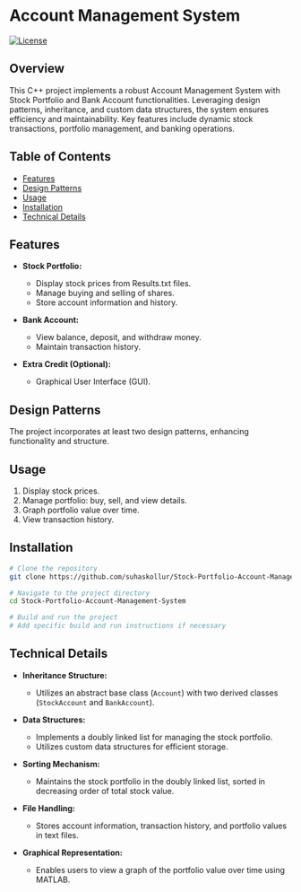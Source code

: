 # Account Management System

[![License](https://img.shields.io/badge/License-MIT-blue.svg)](LICENSE)

## Overview

This C++ project implements a robust Account Management System with Stock Portfolio and Bank Account functionalities. Leveraging design patterns, inheritance, and custom data structures, the system ensures efficiency and maintainability. Key features include dynamic stock transactions, portfolio management, and banking operations.

## Table of Contents

- [Features](#features)
- [Design Patterns](#design-patterns)
- [Usage](#usage)
- [Installation](#installation)
- [Technical Details](#technical-details)

## Features

- **Stock Portfolio:**
  - Display stock prices from Results.txt files.
  - Manage buying and selling of shares.
  - Store account information and history.

- **Bank Account:**
  - View balance, deposit, and withdraw money.
  - Maintain transaction history.

- **Extra Credit (Optional):**
  - Graphical User Interface (GUI).

## Design Patterns

The project incorporates at least two design patterns, enhancing functionality and structure.

## Usage

1. Display stock prices.
2. Manage portfolio: buy, sell, and view details.
3. Graph portfolio value over time.
4. View transaction history.

## Installation

```bash
# Clone the repository
git clone https://github.com/suhaskollur/Stock-Portfolio-Account-Management-System.git

# Navigate to the project directory
cd Stock-Portfolio-Account-Management-System

# Build and run the project
# Add specific build and run instructions if necessary
```

## Technical Details

- **Inheritance Structure:**
  - Utilizes an abstract base class (`Account`) with two derived classes (`StockAccount` and `BankAccount`).
  
- **Data Structures:**
  - Implements a doubly linked list for managing the stock portfolio.
  - Utilizes custom data structures for efficient storage.

- **Sorting Mechanism:**
  - Maintains the stock portfolio in the doubly linked list, sorted in decreasing order of total stock value.
  
- **File Handling:**
  - Stores account information, transaction history, and portfolio values in text files.
  
- **Graphical Representation:**
  - Enables users to view a graph of the portfolio value over time using MATLAB.
